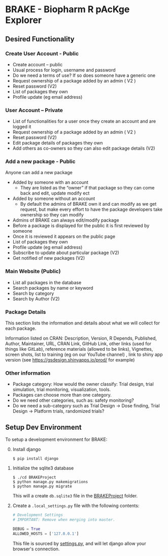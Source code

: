 # BRAKE - Biopharm R pAcKge Explorer

## Desired Functionality

### Create User Account - Public

- Create account – public
- Usual process for login, username and password
- Do we need a terms of use? If so does someone have a generic one
- Request ownership of a package added by an admin ( V2 )
- Reset password (V2)
- List of packages they own
- Profile update (eg email address)

### User Account – Private
- List of functionalities for a user once they create an account and
  are logged it
- Request ownership of a package added by an admin ( V2 )
- Reset password (V2)
- Edit package details of packages they own
- Add others as co-owners so they can also edit package details (V2)

### Add a new package - Public
Anyone can add a new package
- Added by someone with an account 
  - They are listed as the “owner” if that package so they can come
    back and edit, update modify ect
- Added by someone without an account
  - By default the admins of BRAKE own it and can modify as we get
    request, but make every effort to have the package developers take
    ownership so they can modify
- Admins of BRAKE can always edit/modify package
- Before a package is displayed for the public it is first reviewed by
  someone
- Once it is reviewed it appears on the public page
- List of packages they own
- Profile update (eg email address)
- Subscribe to update about particular package (V2)
- Get notified of new packages (V2)

### Main Website (Public)
- List all packages in the database
- Search packages by name or keyword 
- Search by category
- Search by Author (V2)

### Package Details
This section lists the information and details about what we will
collect for each package.

Information listed on CRAN: Description, Version, R Depends,
Published, Author, Maintainer, URL, CRAN Link, GitHub Link, other links
(used for things like GitLab), reference materials (allowed to be
links), Vignettes, screen shots, list to training (eg on our YouTube
channel) , link to shiny app version (see
https://gsdesign.shinyapps.io/prod/ for example)

### Other information
- Package category: How would the owner classify: Trial design, trial
  simulation, trial monitoring, visualization, tools.
- Packages can choose more than one category.
- Do we need other categories, such as: safety monitoring?
- Do we need a sub-category such as Trial Design -> Dose finding,
  Trial Design -> Platform trials, randomized trials?

## Setup Dev Environment

To setup a development environment for BRAKE:

0. Install django
   
   ```
   $ pip install django
   ```
   
1. Initialize the sqlite3 database
   
   ```
   $ ./cd BRAKEProject
   $ python manage.py makemigrations
   $ python manage.py migrate
   ```
   
   This will a create `db.sqlite3` file in the
   [BRAKEProject](BRAKEProject) folder.
   
2. Create a `.local_settings.py` file with the following contents:
   
   ```python
   # Development Settings
   # IMPORTANT: Remove when merging into master.
   
   DEBUG = True
   ALLOWED_HOSTS = ['127.0.0.1']
   ```
   
   This file is sourced by
   [settings.py](BRAKEProject/BRAKE/settings.py), and will let django
   allow your browser's connection.


